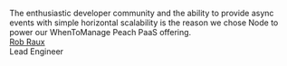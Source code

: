 The enthusiastic developer community and the ability to provide async events with simple horizontal scalability is the reason we chose Node to power our WhenToManage Peach PaaS offering.  
[Rob Raux](http://www.whentomanage.com/products/peach-platform/)  
Lead Engineer
